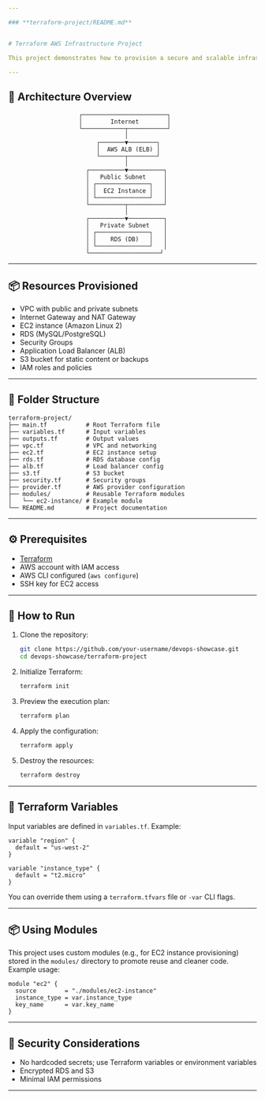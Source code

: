 ```yaml
---

### **terraform-project/README.md**


# Terraform AWS Infrastructure Project

This project demonstrates how to provision a secure and scalable infrastructure on AWS using **Terraform**. It includes the setup of VPC, subnets, EC2 instances, RDS database, security groups, S3 bucket, and a Load Balancer—all defined using Infrastructure as Code (IaC).

---
```


## 🧱 Architecture Overview

```
                    ┌────────────────────────┐
                    │        Internet        │
                    └────────────┬───────────┘
                                 │
                         ┌───────▼────────┐
                         │  AWS ALB (ELB) │
                         └───────┬────────┘
                                 │
                      ┌──────────▼──────────┐
                      │   Public Subnet     │
                      │ ┌───────────────┐   │
                      │ │  EC2 Instance │   │
                      │ └───────────────┘   │
                      └──────────┬──────────┘
                                 │
                      ┌──────────▼──────────┐
                      │   Private Subnet    │
                      │ ┌───────────────┐   │
                      │ │    RDS (DB)   │   │
                      │ └───────────────┘   │
                      └────────────────────┘
```

---

## 📦 Resources Provisioned

- VPC with public and private subnets
- Internet Gateway and NAT Gateway
- EC2 instance (Amazon Linux 2)
- RDS (MySQL/PostgreSQL)
- Security Groups
- Application Load Balancer (ALB)
- S3 bucket for static content or backups
- IAM roles and policies

---

## 📁 Folder Structure

```
terraform-project/
├── main.tf           # Root Terraform file
├── variables.tf      # Input variables
├── outputs.tf        # Output values
├── vpc.tf            # VPC and networking
├── ec2.tf            # EC2 instance setup
├── rds.tf            # RDS database config
├── alb.tf            # Load balancer config
├── s3.tf             # S3 bucket
├── security.tf       # Security groups
├── provider.tf       # AWS provider configuration
├── modules/          # Reusable Terraform modules
│   └── ec2-instance/ # Example module
└── README.md         # Project documentation
```

---

## ⚙️ Prerequisites

- [Terraform](https://www.terraform.io/downloads)
- AWS account with IAM access
- AWS CLI configured (`aws configure`)
- SSH key for EC2 access

---

## 🚀 How to Run

1. Clone the repository:
   ```bash
   git clone https://github.com/your-username/devops-showcase.git
   cd devops-showcase/terraform-project
   ```

2. Initialize Terraform:
   ```bash
   terraform init
   ```

3. Preview the execution plan:
   ```bash
   terraform plan
   ```

4. Apply the configuration:
   ```bash
   terraform apply
   ```

5. Destroy the resources:
   ```bash
   terraform destroy
   ```

---

## 🔧 Terraform Variables

Input variables are defined in `variables.tf`. Example:
```hcl
variable "region" {
  default = "us-west-2"
}

variable "instance_type" {
  default = "t2.micro"
}
```
You can override them using a `terraform.tfvars` file or `-var` CLI flags.

---

## 📦 Using Modules

This project uses custom modules (e.g., for EC2 instance provisioning) stored in the `modules/` directory to promote reuse and cleaner code. Example usage:
```hcl
module "ec2" {
  source        = "./modules/ec2-instance"
  instance_type = var.instance_type
  key_name      = var.key_name
}
```

---

## 🔐 Security Considerations

- No hardcoded secrets; use Terraform variables or environment variables
- Encrypted RDS and S3
- Minimal IAM permissions


---

```

